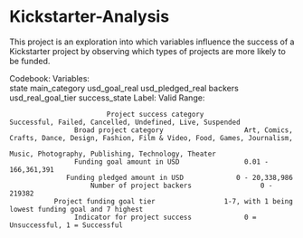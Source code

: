 # Kickstarter-Analysis
This project is an exploration into which variables influence the success of a Kickstarter project by observing which types of projects are more likely to be funded.

Codebook:
  Variables:    
  state 
  main_category 
  usd_goal_real 
  usd_pledged_real
  backers   
  usd_real_goal_tier 
  success_state                   Label:                                    Valid Range:
  
                            Project success category                  Successful, Failed, Cancelled, Undefined, Live, Suspended
                    Broad project category                    Art, Comics, Crafts, Dance, Design, Fashion, Film & Video, Food, Games, Journalism,
                                                                            Music, Photography, Publishing, Technology, Theater
                    Funding goal amount in USD                0.01 - 166,361,391
                  Funding pledged amount in USD             0 - 20,338,986
                        Number of project backers                 0 - 219382
               Project funding goal tier                 1-7, with 1 being lowest funding goal and 7 highest
                    Indicator for project success             0 = Unsuccessful, 1 = Successful
